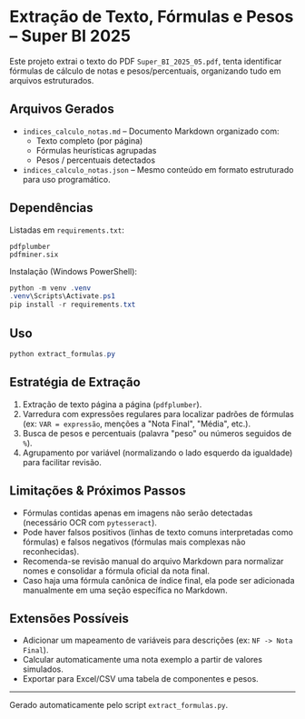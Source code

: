 # Extração de Texto, Fórmulas e Pesos – Super BI 2025

Este projeto extrai o texto do PDF `Super_BI_2025_05.pdf`, tenta identificar fórmulas de cálculo de notas e pesos/percentuais, organizando tudo em arquivos estruturados.

## Arquivos Gerados

- `indices_calculo_notas.md` – Documento Markdown organizado com:
	- Texto completo (por página)
	- Fórmulas heurísticas agrupadas
	- Pesos / percentuais detectados
- `indices_calculo_notas.json` – Mesmo conteúdo em formato estruturado para uso programático.

## Dependências

Listadas em `requirements.txt`:

```text
pdfplumber
pdfminer.six
```

Instalação (Windows PowerShell):

```powershell
python -m venv .venv
.venv\Scripts\Activate.ps1
pip install -r requirements.txt
```

## Uso

```powershell
python extract_formulas.py
```

## Estratégia de Extração

1. Extração de texto página a página (`pdfplumber`).
2. Varredura com expressões regulares para localizar padrões de fórmulas (ex: `VAR = expressão`, menções a "Nota Final", "Média", etc.).
3. Busca de pesos e percentuais (palavra "peso" ou números seguidos de `%`).
4. Agrupamento por variável (normalizando o lado esquerdo da igualdade) para facilitar revisão.

## Limitações & Próximos Passos

- Fórmulas contidas apenas em imagens não serão detectadas (necessário OCR com `pytesseract`).
- Pode haver falsos positivos (linhas de texto comuns interpretadas como fórmulas) e falsos negativos (fórmulas mais complexas não reconhecidas).
- Recomenda-se revisão manual do arquivo Markdown para normalizar nomes e consolidar a fórmula oficial da nota final.
- Caso haja uma fórmula canônica de índice final, ela pode ser adicionada manualmente em uma seção específica no Markdown.

## Extensões Possíveis

- Adicionar um mapeamento de variáveis para descrições (ex: `NF -> Nota Final`).
- Calcular automaticamente uma nota exemplo a partir de valores simulados.
- Exportar para Excel/CSV uma tabela de componentes e pesos.

---
Gerado automaticamente pelo script `extract_formulas.py`.
